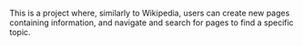 This is a project where, similarly to Wikipedia, users can create new pages containing information, and navigate and search for pages to find a specific topic.
